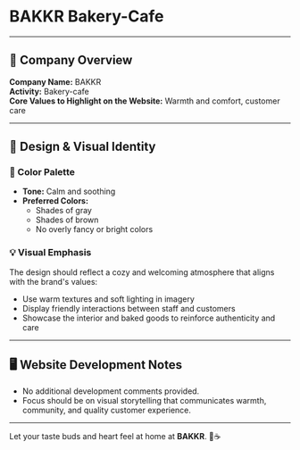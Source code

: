 # BAKKR Bakery-Cafe

---

## 🏢 Company Overview

**Company Name:** BAKKR  
**Activity:** Bakery-cafe  
**Core Values to Highlight on the Website:** Warmth and comfort, customer care  

---

## 🎨 Design & Visual Identity

### 🌈 Color Palette
- **Tone:** Calm and soothing  
- **Preferred Colors:**  
  - Shades of gray  
  - Shades of brown  
  - No overly fancy or bright colors  

### 💡 Visual Emphasis
The design should reflect a cozy and welcoming atmosphere that aligns with the brand's values:
- Use warm textures and soft lighting in imagery  
- Display friendly interactions between staff and customers  
- Showcase the interior and baked goods to reinforce authenticity and care  

---

## 🖥️ Website Development Notes

- No additional development comments provided.  
- Focus should be on visual storytelling that communicates warmth, community, and quality customer experience.

---

Let your taste buds and heart feel at home at **BAKKR**. 🧁☕